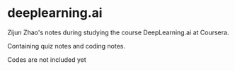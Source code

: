 # deeplearning.ai

Zijun Zhao's notes during studying the course DeepLearning.ai at Coursera. 

Containing quiz notes and coding notes.

Codes are not included yet
